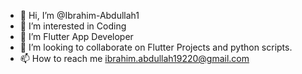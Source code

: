 - 👋 Hi, I’m @Ibrahim-Abdullah1
- 👀 I’m interested in Coding
- 🌱 I’m Flutter App Developer
- 💞️ I’m looking to collaborate on Flutter Projects and python scripts.
- 📫 How to reach me ibrahim.abdullah19220@gmail.com

<!---
Ibrahim-Abdullah1/Ibrahim-Abdullah1 is a ✨ special ✨ repository because its `README.md` (this file) appears on your GitHub profile.
You can click the Preview link to take a look at your changes.
--->

